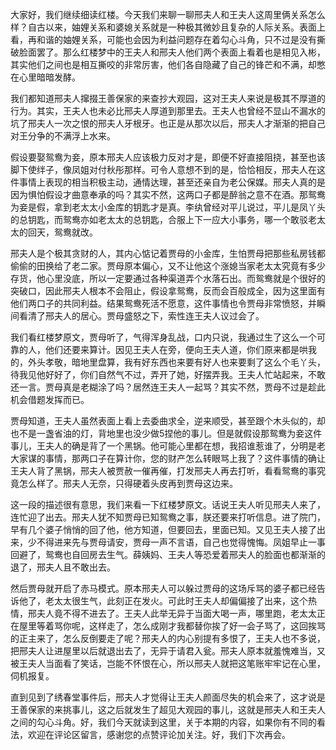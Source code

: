 
大家好，我们继续细读红楼。今天我们来聊一聊邢夫人和王夫人这周里俩关系怎么样？自古以来，妯娌关系和婆媳关系就是一种极其微妙且复杂的人际关系。表面上看，再和谐的妯娌关系，可能也会因为利益问题存在着勾心斗角，只不过是没有撕破脸面罢了。那么红楼梦中的王夫人和邢夫人他们两个表面上看着也是相见入彬，其实他们之间也是相互撕咬的非常厉害，他们各自隐藏了自己的锋芒和不满，却憋在心里暗暗发酵。

我们都知道邢夫人撺掇王善保家的来查抄大观园，这对王夫人来说是极其不厚道的行为。其实，王夫人也未必比邢夫人厚道到那里去。王夫人也曾经不显山不漏水的坑了邢夫人一次之恨的邢夫人牙根牙。也正是从那次以后，邢夫人才渐渐的把自己对王分争的不满浮上水来。

假设要娶鸳鸯为妾，原本邢夫人应该极力反对才是，即便不好直接阻挠，甚至也该脚下使绊子，像凤姐对付秋彤那样。可令人意想不到的是，恰恰相反，邢夫人在这件事情上表现的相当积极主动，通情达理，甚至还亲自为老公保媒。邢夫人真的是因为惧怕假设才曲意奉承的吗？其实不然，这两口子都是醉翁之意不在酒。那鸳鸯为妾是假，拿到老太太小金库的钥匙才是真。李纨曾经对平儿说过，平儿是凤丫头的总钥匙，而鸳鸯亦如老太太的总钥匙，合服上下一应大小事务，哪一个敢驳老太太的回天，鸳鸯就改。

邢夫人是个极其贪财的人，其内心惦记着贾母的小金库，生怕贾母把那些私房钱都偷偷的田换给了老二家。贾母原本偏心，又不让他这个涨媳当家老太太究竟有多少存货，他心里没底，所以一定要通过各种渠道弄个水落石出。而鸳鸯就是个很好的突破口，因此邢夫人根本不会阻止，假设拿鸳鸯，反而会百般成全，因为这里面有他们两口子的共同利益。结果鸳鸯死活不愿意，这件事情也令贾母非常愤怒，并瞬间看清了邢夫人的居心。贾母盛怒之下，索性连王夫人议过会了。

我们看红楼梦原文，贾母听了，气得浑身乱战，口内只说，我通过生了这么一个可靠的人，他们还要来算计。因见王夫人在旁，便向王夫人道，你们原来都是哄我的，外头孝敬，暗地里盘算，我有好东西也来要有好人也来要剩了这么个毛丫头，待我见他好好了，你们自然气不过，弄开了她，好摆弄我。王夫人忙站起来，不敢还一言。贾母真是老糊涂了吗？居然连王夫人一起骂？其实不然，贾母不过是趁此机会借题发挥而已。

贾母知道，王夫人虽然表面上看上去委曲求全，逆来顺受，甚至跟个木头似的，却也不是一盏省油的灯，背地里也没少做5捏他的事儿。但是就假设那鸳鸯为妾这件事儿，王夫人的确是背了一个黑锅。他可能心里都在想，我招谁惹谁了，分明是老大家谋的事情，那两口子在算计你，您的财产怎么转眼骂上我了？这件事情的确让王夫人背了黑锅，邢夫人被贾赦一催再催，打发邢夫人再去打听，看看鸳鸯的事究竟怎么样了。邢夫人无奈，只得硬着头皮再到贾母这边来。

这一段的描述很有意思，我们来看一下红楼梦原文。话说王夫人听见邢夫人来了，连忙迎了出去。邢夫人犹不知贾母已知鸳鸯之事，朕还要来打听信息。进了院门，早有几个婆子悄悄的回了他，他方知道，但要回去，里面已知。又见王夫人接了出来，少不得进来先与贾母请安，贾母一声不言语，自己也觉得愧悔。凤姐早止一事回避了，鸳鸯也自回房去生气。薛姨妈、王夫人等恐爱着邢夫人的脸面也都渐渐的退了，邢夫人且不敢出去。

然后贾母就开启了赤马模式。原本邢夫人可以躲过贾母的这场斥骂的婆子都已经告诉他了，老太太很生气，此刻正在发火。可此时王夫人却偏偏接了出来，这个热情，邢夫人竟不得不进去了。王夫人此举无异于当面大喝一声，哪里跑，老太太正在屋里等着骂你呢，这样走了，怎么成刚才我都替你挨了好一会子骂了，这回挨骂的正主来了，怎么反倒要走了呢？邢夫人的内心别提有多恨了，王夫人也不多说，把邢夫人让进屋里以后就退出去了，无异于请君入瓮。邢夫人原本就羞愧难当，又被王夫人当面看了笑话，岂能不怀恨在心，所以邢夫人就把这笔账牢牢记在心里，伺机报复。

直到见到了绣春堂事件后，邢夫人才觉得让王夫人颜面尽失的机会来了，这才说是王善保家的来挑事儿，这之后就发生了超见大观园的事儿，这就是邢夫人和王夫人之间的勾心斗角。好，我们今天就读到这里，关于本期的内容，如果你有不同的看法，欢迎在评论区留言，感谢您的点赞评论加关注。好，我们下次再会。


